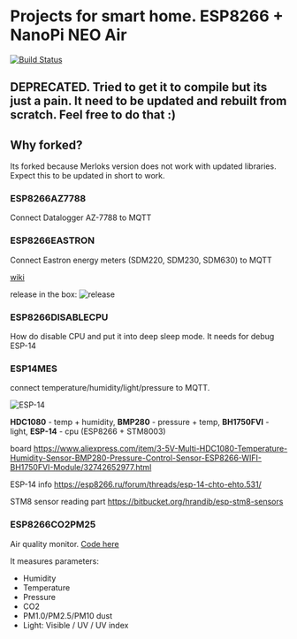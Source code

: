 


# Projects for smart home. ESP8266 + NanoPi NEO Air
[![Build Status](https://travis-ci.org/merlokk/SmartHome.svg?branch=master)](https://travis-ci.org/merlokk/SmartHome)


## DEPRECATED. Tried to get it to compile but its just a pain. It need to be updated and rebuilt from scratch. Feel free to do that :)

## Why forked?
Its forked because Merloks version does not work with updated libraries. Expect this to be updated in short to work. 

### ESP8266AZ7788
Connect Datalogger AZ-7788 to MQTT

### ESP8266EASTRON
Connect Eastron energy meters (SDM220, SDM230, SDM630) to MQTT

[wiki](https://github.com/merlokk/SmartHome/wiki/ESP8266-to-Eastron-energy-meters)

release in the box:
![release](https://github.com/merlokk/SmartHome/blob/master/ESP8266EASTRON/images/DSC_0119.JPG)

### ESP8266DISABLECPU
How do disable CPU and put it into deep sleep mode. It needs for debug ESP-14

### ESP14MES
connect temperature/humidity/light/pressure to MQTT. 

![ESP-14](https://raw.github.com/merlokk/SmartHome/master/ESP14MES/docs/img2.jpg "ESP-14")

**HDC1080** - temp + humidity, **BMP280** - pressure + temp, **BH1750FVI** - light, **ESP-14** - cpu (ESP8266 + STM8003)

board https://www.aliexpress.com/item/3-5V-Multi-HDC1080-Temperature-Humidity-Sensor-BMP280-Pressure-Control-Sensor-ESP8266-WIFI-BH1750FVI-Module/32742652977.html

ESP-14 info https://esp8266.ru/forum/threads/esp-14-chto-ehto.531/

STM8 sensor reading part https://bitbucket.org/hrandib/esp-stm8-sensors

### ESP8266CO2PM25
Air quality monitor. [Code here](https://github.com/merlokk/SmartHome/tree/master/ESP8266CO2PM25)

It measures parameters:
* Humidity
* Temperature
* Pressure
* CO2
* PM1.0/PM2.5/PM10 dust
* Light: Visible / UV / UV index
